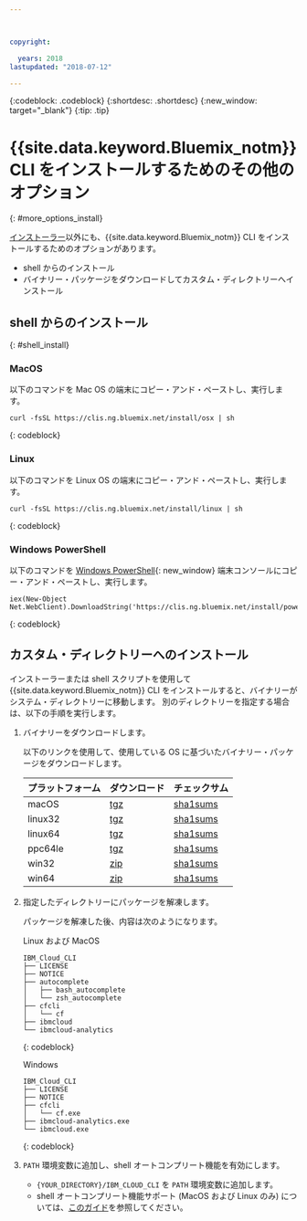 ```yaml
---



copyright:

  years: 2018
lastupdated: "2018-07-12"

---
```


{:codeblock: .codeblock} 
{:shortdesc: .shortdesc}
{:new_window: target="_blank"}
{:tip: .tip}

# {{site.data.keyword.Bluemix_notm}} CLI をインストールするためのその他のオプション
{: #more_options_install}

[インストーラー](install_use_cli.html#getting_started)以外にも、{{site.data.keyword.Bluemix_notm}} CLI をインストールするためのオプションがあります。

* shell からのインストール
* バイナリー・パッケージをダウンロードしてカスタム・ディレクトリーへインストール

## shell からのインストール
{: #shell_install}

### MacOS

以下のコマンドを Mac OS の端末にコピー・アンド・ペーストし、実行します。

```
curl -fsSL https://clis.ng.bluemix.net/install/osx | sh
```
{: codeblock}

### Linux

以下のコマンドを Linux OS の端末にコピー・アンド・ペーストし、実行します。

```
curl -fsSL https://clis.ng.bluemix.net/install/linux | sh
```
{: codeblock}

### Windows PowerShell

以下のコマンドを [Windows PowerShell](https://msdn.microsoft.com/en-us/powershell/scripting/getting-started/getting-started-with-windows-powershell){: new_window} 端末コンソールにコピー・アンド・ペーストし、実行します。

```
iex(New-Object Net.WebClient).DownloadString('https://clis.ng.bluemix.net/install/powershell')
```
{: codeblock}

## カスタム・ディレクトリーへのインストール

インストーラーまたは shell スクリプトを使用して {{site.data.keyword.Bluemix_notm}} CLI をインストールすると、バイナリーがシステム・ディレクトリーに移動します。 別のディレクトリーを指定する場合は、以下の手順を実行します。

1. バイナリーをダウンロードします。

   以下のリンクを使用して、使用している OS に基づいたバイナリー・パッケージをダウンロードします。

   | プラットフォーム | ダウンロード | チェックサム |
   |----|----| --- |
   | macOS | [tgz](https://clis.ng.bluemix.net/download/bluemix-cli/latest/osx/archive) | [sha1sums](https://clis.ng.bluemix.net/download/bluemix-cli/latest/osx/archive/checksum) |
   | linux32 | [tgz](https://clis.ng.bluemix.net/download/bluemix-cli/latest/linux32/archive) | [sha1sums](https://clis.ng.bluemix.net/download/bluemix-cli/latest/linux32/archive/checksum) |
   | linux64 | [tgz](https://clis.ng.bluemix.net/download/bluemix-cli/latest/linux64/archive) | [sha1sums](https://clis.ng.bluemix.net/download/bluemix-cli/latest/linux64/archive/checksum) |
   | ppc64le | [tgz](https://clis.ng.bluemix.net/download/bluemix-cli/latest/ppc64le/archive) | [sha1sums](https://clis.ng.bluemix.net/download/bluemix-cli/latest/ppc64le/archive/checksum) |
   | win32 | [zip](https://clis.ng.bluemix.net/download/bluemix-cli/latest/win32/archive) | [sha1sums](https://clis.ng.bluemix.net/download/bluemix-cli/latest/win32/archive/checksum) |
   | win64 | [zip](https://clis.ng.bluemix.net/download/bluemix-cli/latest/win64/archive) | [sha1sums](https://clis.ng.bluemix.net/download/bluemix-cli/latest/win64/archive/checksum) |

1. 指定したディレクトリーにパッケージを解凍します。

   パッケージを解凍した後、内容は次のようになります。

   Linux および MacOS

   ```
   IBM_Cloud_CLI
   ├── LICENSE
   ├── NOTICE
   ├── autocomplete
   │   ├── bash_autocomplete
   │   └── zsh_autocomplete
   ├── cfcli
   │   └── cf
   ├── ibmcloud
   └── ibmcloud-analytics
   ```
   {: codeblock}

   Windows

   ```
   IBM_Cloud_CLI
   ├── LICENSE
   ├── NOTICE
   ├── cfcli
   │   └── cf.exe
   ├── ibmcloud-analytics.exe
   └── ibmcloud.exe
   ```
   {: codeblock}

1. `PATH` 環境変数に追加し、shell オートコンプリート機能を有効にします。

   * `{YOUR_DIRECTORY}/IBM_CLOUD_CLI` を `PATH` 環境変数に追加します。
   * shell オートコンプリート機能サポート (MacOS および Linux のみ) については、[このガイド](enable_cli_autocompletion.html)を参照してください。

